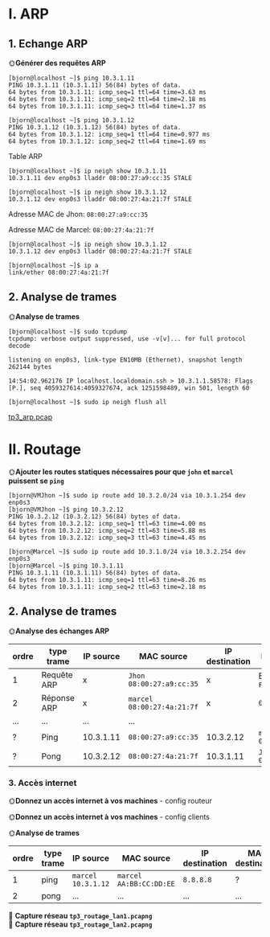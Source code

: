 # I. ARP

## 1. Echange ARP

🌞**Générer des requêtes ARP**

```shell
[bjorn@localhost ~]$ ping 10.3.1.11
PING 10.3.1.11 (10.3.1.11) 56(84) bytes of data.
64 bytes from 10.3.1.11: icmp_seq=1 ttl=64 time=3.63 ms
64 bytes from 10.3.1.11: icmp_seq=2 ttl=64 time=2.18 ms
64 bytes from 10.3.1.11: icmp_seq=3 ttl=64 time=1.37 ms
```

```shell
[bjorn@localhost ~]$ ping 10.3.1.12
PING 10.3.1.12 (10.3.1.12) 56(84) bytes of data.
64 bytes from 10.3.1.12: icmp_seq=1 ttl=64 time=0.977 ms
64 bytes from 10.3.1.12: icmp_seq=2 ttl=64 time=1.69 ms
```

Table ARP

```shell
[bjorn@localhost ~]$ ip neigh show 10.3.1.11
10.3.1.11 dev enp0s3 lladdr 08:00:27:a9:cc:35 STALE
```

```shell
[bjorn@localhost ~]$ ip neigh show 10.3.1.12
10.3.1.12 dev enp0s3 lladdr 08:00:27:4a:21:7f STALE
```

Adresse MAC de Jhon: ```08:00:27:a9:cc:35```

Adresse MAC de Marcel: ```08:00:27:4a:21:7f```

```shell
[bjorn@localhost ~]$ ip neigh show 10.3.1.12
10.3.1.12 dev enp0s3 lladdr 08:00:27:4a:21:7f STALE
```

```shell
[bjorn@localhost ~]$ ip a
link/ether 08:00:27:4a:21:7f
```

## 2. Analyse de trames

🌞**Analyse de trames**

```shell
[bjorn@localhost ~]$ sudo tcpdump
tcpdump: verbose output suppressed, use -v[v]... for full protocol decode

listening on enp0s3, link-type EN10MB (Ethernet), snapshot length 262144 bytes

14:54:02.962176 IP localhost.localdomain.ssh > 10.3.1.1.58578: Flags [P.], seq 4059327614:4059327674, ack 1251598489, win 501, length 60
```

```shell
[bjorn@localhost ~]$ sudo ip neigh flush all
```

[tp3_arp.pcap](tp3_arp.pcap)

# II. Routage

🌞**Ajouter les routes statiques nécessaires pour que `john` et `marcel` puissent se `ping`**

```shell
[bjorn@VMJhon ~]$ sudo ip route add 10.3.2.0/24 via 10.3.1.254 dev enp0s3
[bjorn@VMJhon ~]$ ping 10.3.2.12
PING 10.3.2.12 (10.3.2.12) 56(84) bytes of data.
64 bytes from 10.3.2.12: icmp_seq=1 ttl=63 time=4.00 ms
64 bytes from 10.3.2.12: icmp_seq=2 ttl=63 time=5.88 ms
64 bytes from 10.3.2.12: icmp_seq=3 ttl=63 time=4.45 ms
```

```shell
[bjorn@Marcel ~]$ sudo ip route add 10.3.1.0/24 via 10.3.2.254 dev enp0s3
[bjorn@Marcel ~]$ ping 10.3.1.11
PING 10.3.1.11 (10.3.1.11) 56(84) bytes of data.
64 bytes from 10.3.1.11: icmp_seq=1 ttl=63 time=8.26 ms
64 bytes from 10.3.1.11: icmp_seq=2 ttl=63 time=2.18 ms
```

## 2. Analyse de trames

🌞**Analyse des échanges ARP**

| ordre | type trame  | IP source | MAC source                | IP destination | MAC destination            |
| ----- | ----------- | --------- | ------------------------- | -------------- | -------------------------- |
| 1     | Requête ARP | x         | `Jhon` `08:00:27:a9:cc:35` | x              | Broadcast `FF:FF:FF:FF:FF` |
| 2     | Réponse ARP | x         | `marcel` `08:00:27:4a:21:7f` | x              | `08:00:27:a9:cc:35` |
| ...   | ...         | ...       | ...                       |                |                            |
| ?     | Ping        | 10.3.1.11 | `08:00:27:a9:cc:35`  | 10.3.2.12   |`marcel` `08:00:27:4a:21:7f`           |
| ?     | Pong        | 10.3.2.12 | `08:00:27:4a:21:7f`  | 10.3.1.11   | `Jhon` `08:00:27:a9:cc:35`          |

### 3. Accès internet

🌞**Donnez un accès internet à vos machines** - config routeur

🌞**Donnez un accès internet à vos machines** - config clients

🌞**Analyse de trames**

| ordre | type trame | IP source            | MAC source                | IP destination | MAC destination |     |
| ----- | ---------- | -------------------- | ------------------------- | -------------- | --------------- | --- |
| 1     | ping       | `marcel` `10.3.1.12` | `marcel` `AA:BB:CC:DD:EE` | `8.8.8.8`      | ?               |     |
| 2     | pong       | ...                  | ...                       | ...            | ...             | ... |

🦈 **Capture réseau `tp3_routage_lan1.pcapng`**  
🦈 **Capture réseau `tp3_routage_lan2.pcapng`**

